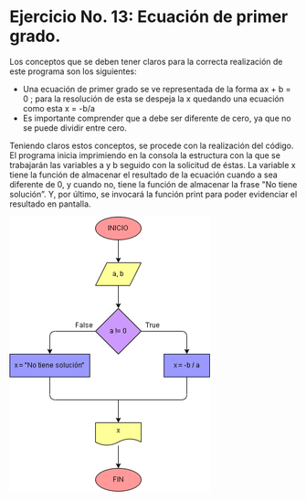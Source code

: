 # Ejercicio No. 13: Ecuación de primer grado.

Los conceptos que se deben tener claros para la correcta realización de este programa son los siguientes:	

* Una ecuación de primer grado se ve representada de la forma ax + b = 0 ; para la resolución de esta se despeja la x quedando una ecuación como esta x = -b/a
* Es importante comprender que a debe ser diferente de cero, ya que no se puede dividir entre cero.

Teniendo claros estos conceptos, se procede con la realización del código. El programa inicia imprimiendo en la consola la estructura con la que se trabajarán las variables a y b seguido con la solicitud de éstas. La variable x tiene la función de almacenar el resultado de la ecuación cuando a sea diferente de 0, y cuando no, tiene la función de almacenar la frase "No tiene solución”. Y, por último, se invocará la función print para poder evidenciar el resultado en pantalla.


![Diagrama](diagrama.png "diagrama de flujo")